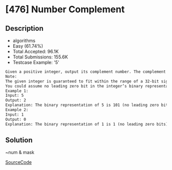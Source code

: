 # [476] Number Complement

## Description

* algorithms
* Easy (61.74%)
* Total Accepted:    96.1K
* Total Submissions: 155.6K
* Testcase Example:  '5'

```md
Given a positive integer, output its complement number. The complement strategy is to flip the bits of its binary representation.
Note:
The given integer is guaranteed to fit within the range of a 32-bit signed integer.
You could assume no leading zero bit in the integer’s binary representation.
Example 1:
Input: 5
Output: 2
Explanation: The binary representation of 5 is 101 (no leading zero bits), and its complement is 010. So you need to output 2.
Example 2:
Input: 1
Output: 0
Explanation: The binary representation of 1 is 1 (no leading zero bits), and its complement is 0. So you need to output 0.

```

## Solution

~num & mask

[SourceCode](./solution.js)